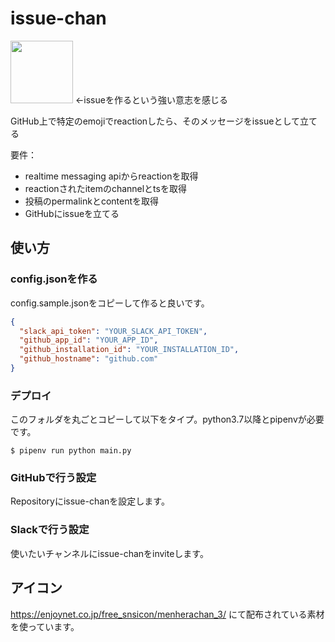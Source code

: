# issue-chan

<img src="https://avatars.slack-edge.com/2019-04-19/613268541333_b3d98b8479b877664c89_512.jpg" width=100>
←issueを作るという強い意志を感じる

GitHub上で特定のemojiでreactionしたら、そのメッセージをissueとして立てる

要件：

- realtime messaging apiからreactionを取得
- reactionされたitemのchannelとtsを取得
- 投稿のpermalinkとcontentを取得
- GitHubにissueを立てる

## 使い方

### config.jsonを作る

config.sample.jsonをコピーして作ると良いです。

```json
{
  "slack_api_token": "YOUR_SLACK_API_TOKEN",
  "github_app_id": "YOUR_APP_ID",
  "github_installation_id": "YOUR_INSTALLATION_ID",
  "github_hostname": "github.com"
}
```


### デプロイ

このフォルダを丸ごとコピーして以下をタイプ。python3.7以降とpipenvが必要です。

`$ pipenv run python main.py`

### GitHubで行う設定

Repositoryにissue-chanを設定します。

### Slackで行う設定

使いたいチャンネルにissue-chanをinviteします。

## アイコン

https://enjoynet.co.jp/free_snsicon/menherachan_3/
にて配布されている素材を使っています。
